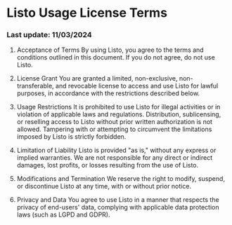 # Listo Usage License Terms
### Last update: 11/03/2024

1. Acceptance of Terms
By using Listo, you agree to the terms and conditions outlined in this document. If you do not agree, do not use Listo.


2. License Grant
You are granted a limited, non-exclusive, non-transferable, and revocable license to access and use Listo for lawful purposes, in accordance with the restrictions described below.


3. Usage Restrictions
It is prohibited to use Listo for illegal activities or in violation of applicable laws and regulations. Distribution, sublicensing, or reselling access to Listo without prior written authorization is not allowed. Tampering with or attempting to circumvent the limitations imposed by Listo is strictly forbidden.


4. Limitation of Liability
Listo is provided "as is," without any express or implied warranties. We are not responsible for any direct or indirect damages, lost profits, or losses resulting from the use of Listo.


5. Modifications and Termination
We reserve the right to modify, suspend, or discontinue Listo at any time, with or without prior notice.


6. Privacy and Data
You agree to use Listo in a manner that respects the privacy of end-users' data, complying with applicable data protection laws (such as LGPD and GDPR).